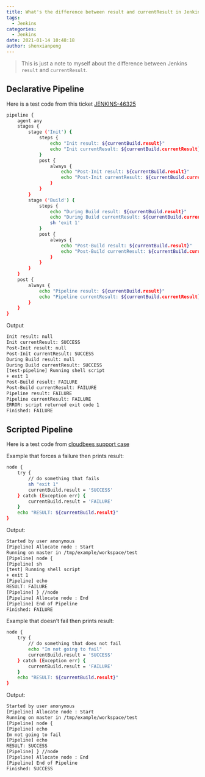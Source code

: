 ```yaml
---
title: What's the difference between result and currentResult in Jenkins?
tags:
  - Jenkins
categories:
  - Jenkins
date: 2021-01-14 10:48:18
author: shenxianpeng
---
```


> This is just a note to myself about the difference between Jenkins `result` and `currentResult`.

## Declarative Pipeline

Here is a test code from this ticket [JENKINS-46325](https://issues.jenkins.io/browse/JENKINS-46325)

```bash
pipeline {
    agent any
    stages {
        stage ('Init') {
            steps {
                echo "Init result: ${currentBuild.result}"
                echo "Init currentResult: ${currentBuild.currentResult}"
            }
            post {
                always {
                    echo "Post-Init result: ${currentBuild.result}"
                    echo "Post-Init currentResult: ${currentBuild.currentResult}"
                }
            }
        }
        stage ('Build') {
            steps {
                echo "During Build result: ${currentBuild.result}"
                echo "During Build currentResult: ${currentBuild.currentResult}"
                sh 'exit 1'
            }
            post {
                always {
                    echo "Post-Build result: ${currentBuild.result}"
                    echo "Post-Build currentResult: ${currentBuild.currentResult}"
                }
            }
        }
    }
    post {
        always {
            echo "Pipeline result: ${currentBuild.result}"
            echo "Pipeline currentResult: ${currentBuild.currentResult}"
        }
    }
}
```

Output

```bash
Init result: null
Init currentResult: SUCCESS
Post-Init result: null
Post-Init currentResult: SUCCESS
During Build result: null
During Build currentResult: SUCCESS
[test-pipeline] Running shell script
+ exit 1
Post-Build result: FAILURE
Post-Build currentResult: FAILURE
Pipeline result: FAILURE
Pipeline currentResult: FAILURE
ERROR: script returned exit code 1
Finished: FAILURE
```

## Scripted Pipeline

Here is a test code from [cloudbees support case](https://support.cloudbees.com/hc/en-us/articles/218554077-How-to-set-current-build-result-in-Pipeline-)

Example that forces a failure then prints result:

```bash
node {
    try {
        // do something that fails
        sh "exit 1"
        currentBuild.result = 'SUCCESS'
    } catch (Exception err) {
        currentBuild.result = 'FAILURE'
    }
    echo "RESULT: ${currentBuild.result}"
}
```

Output:

```bash
Started by user anonymous
[Pipeline] Allocate node : Start
Running on master in /tmp/example/workspace/test
[Pipeline] node {
[Pipeline] sh
[test] Running shell script
+ exit 1
[Pipeline] echo
RESULT: FAILURE
[Pipeline] } //node
[Pipeline] Allocate node : End
[Pipeline] End of Pipeline
Finished: FAILURE
```

Example that doesn’t fail then prints result:

```bash
node {
    try {
        // do something that does not fail
        echo "Im not going to fail"
        currentBuild.result = 'SUCCESS'
    } catch (Exception err) {
        currentBuild.result = 'FAILURE'
    }
    echo "RESULT: ${currentBuild.result}"
}
```

Output:

```bash
Started by user anonymous
[Pipeline] Allocate node : Start
Running on master in /tmp/example/workspace/test
[Pipeline] node {
[Pipeline] echo
Im not going to fail
[Pipeline] echo
RESULT: SUCCESS
[Pipeline] } //node
[Pipeline] Allocate node : End
[Pipeline] End of Pipeline
Finished: SUCCESS
```